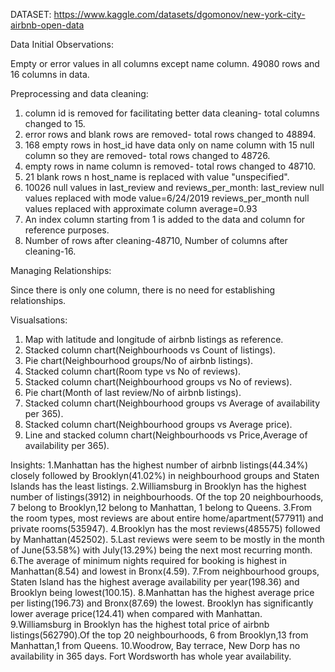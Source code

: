 DATASET: https://www.kaggle.com/datasets/dgomonov/new-york-city-airbnb-open-data

Data Initial Observations:

  Empty or error values in all columns except name column.
  49080 rows and 16 columns in data.
    
Preprocessing and data cleaning:

  1. column id is removed for facilitating better data cleaning- total columns changed to 15.
  2. error rows and blank rows are removed- total rows changed to 48894.
  3. 168 empty rows in host_id have data only on name column with 15 null column so they are removed- total rows changed to 48726.
  4. empty rows in name column is removed- total rows changed to 48710.
  5. 21 blank rows n host_name is replaced with value "unspecified".
  6. 10026 null values in last_review and reviews_per_month:
       last_review null values replaced with mode value=6/24/2019
       reviews_per_month null values replaced with approximate column average=0.93
  7. An index column starting from 1 is added to the data and column for reference purposes.
  8. Number of rows after cleaning-48710, Number of columns after cleaning-16.

  Managing Relationships: 
  
  Since there is only one column, there is no need for establishing relationships.

Visualsations:

  1. Map with latitude and longitude of airbnb listings as reference.
  2. Stacked column chart(Neighbourhoods vs Count of listings).
  3. Pie chart(Neighbourhood groups/No of airbnb listings).
  4. Stacked column chart(Room type vs No of reviews).
  5. Stacked column chart(Neighbourhood groups vs No of reviews).
  6. Pie chart(Month of last review/No of airbnb listings).
  7. Stacked column chart(Neighbourhood groups vs Average of availability per 365).
  8. Stacked column chart(Neighbourhood groups vs Average price).
  9. Line and stacked column chart(Neighbourhoods vs Price,Average of availability per 365).

Insights:
  1.Manhattan has the highest number of airbnb listings(44.34%) closely followed by Brooklyn(41.02%) in neighbourhood groups and Staten Islands has the least listings.
  2.Williamsburg in Brooklyn has the highest number of listings(3912) in neighbourhoods. Of the top 20 neighbourhoods, 7 belong to Brooklyn,12 belong to Manhattan, 1 belong to Queens.
  3.From the room types, most reviews are about entire home/apartment(577911) and private rooms(535947).
  4.Brooklyn has the most reviews(485575) followed by Manhattan(452502).
  5.Last reviews were seem to be mostly in the month of June(53.58%) with July(13.29%) being the next most recurring month.
  6.The average of minimum nights required for booking is highest in Manhattan(8.54) and lowest in Bronx(4.59).
  7.From neighbourhood groups, Staten Island has the highest average availability per year(198.36) and Brooklyn being lowest(100.15).
  8.Manhattan has the highest average price per listing(196.73) and Bronx(87.69) the lowest. Brooklyn has significantly lower average price(124.41) when compared with Manhattan.
  9.Williamsburg in Brooklyn has the highest total price of airbnb listings(562790).Of the top 20 neighbourhoods, 6 from Brooklyn,13 from Manhattan,1 from Queens.
  10.Woodrow, Bay terrace, New Dorp has no availability in 365 days. Fort Wordsworth has whole year availability.
